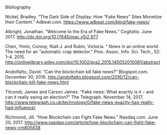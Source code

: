 Bibliography

Nickel, Bradley. “The Dark Side of Display: How “Fake News” Sites Monetize their Content.” Adbeat.com. https://www.adbeat.com/blog/fake-news/ 

Albright, Jonathan. “Welcome to the Era of Fake News.” Cogitatio. June 2017. http://dx.doi.org/10.17645/mac.v5i2.977

Chen, Yimin, Conroy, Niall J. and Rubin, Victoria. “ News in an online world: The need for an “automatic crap detector.” Proc. Assoc. Info. Sci. Tech., 52: 1–4. 2015. http://onlinelibrary.wiley.com/doi/10.1002/pra2.2015.145052010081/abstract

Andolfatto, David. “Can the blockchain kill fake news?” Blogspot.com. December 30, 2016. http://andolfatto.blogspot.com/2016/12/can-blockchain-kill-fake-news.html

Titcomb, James and Carson James. “Fake news: What exactly is it – and can it really swing an election?” The Telegraph. November 14, 2017. http://www.telegraph.co.uk/technology/0/fake-news-exactly-has-really-had-influence/

Richmond, Jill. “How Blockchain can Fight Fake News.” Nasdaq.com. June 20, 2017.  http://www.nasdaq.com/article/how-blockchain-can-fight-fake-news-cm805838




